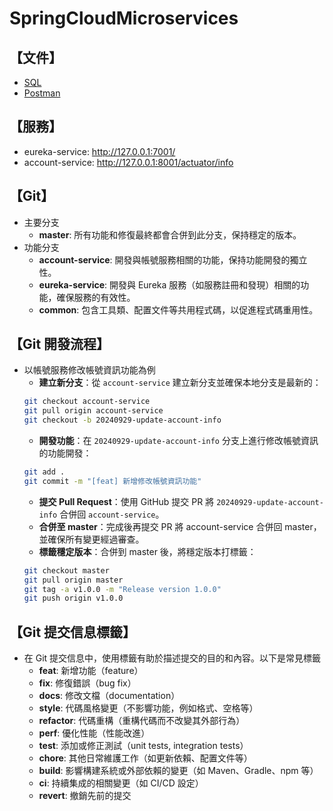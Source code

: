 # SpringCloudMicroservices

## 【文件】

* [SQL](_doc%2Fsql)
* [Postman](_doc%2FSpringCloudMicroservices.postman_collection.json)

## 【服務】

* eureka-service: http://127.0.0.1:7001/
* account-service: http://127.0.0.1:8001/actuator/info

## 【Git】

* 主要分支
  * **master**: 所有功能和修復最終都會合併到此分支，保持穩定的版本。
* 功能分支
  * **account-service**: 開發與帳號服務相關的功能，保持功能開發的獨立性。
  * **eureka-service**: 開發與 Eureka 服務（如服務註冊和發現）相關的功能，確保服務的有效性。
  * **common**: 包含工具類、配置文件等共用程式碼，以促進程式碼重用性。

## 【Git 開發流程】
* 以帳號服務修改帳號資訊功能為例
  * **建立新分支**：從 `account-service` 建立新分支並確保本地分支是最新的：
  ```bash
  git checkout account-service
  git pull origin account-service
  git checkout -b 20240929-update-account-info
  ```
  * **開發功能**：在 `20240929-update-account-info` 分支上進行修改帳號資訊的功能開發：
  ```bash
  git add .
  git commit -m "[feat] 新增修改帳號資訊功能"
  ```
  * **提交 Pull Request**：使用 GitHub 提交 PR 將 `20240929-update-account-info` 合併回 `account-service`。
  * **合併至 master**：完成後再提交 PR 將 account-service 合併回 master，並確保所有變更經過審查。
  * **標籤穩定版本**：合併到 master 後，將穩定版本打標籤：
  ```bash
  git checkout master
  git pull origin master
  git tag -a v1.0.0 -m "Release version 1.0.0"
  git push origin v1.0.0
  ```

## 【Git 提交信息標籤】
* 在 Git 提交信息中，使用標籤有助於描述提交的目的和內容。以下是常見標籤
  - **feat**: 新增功能（feature）
  - **fix**: 修復錯誤（bug fix）
  - **docs**: 修改文檔（documentation）
  - **style**: 代碼風格變更（不影響功能，例如格式、空格等）
  - **refactor**: 代碼重構（重構代碼而不改變其外部行為）
  - **perf**: 優化性能（性能改進）
  - **test**: 添加或修正測試（unit tests, integration tests）
  - **chore**: 其他日常維護工作（如更新依賴、配置文件等）
  - **build**: 影響構建系統或外部依賴的變更（如 Maven、Gradle、npm 等）
  - **ci**: 持續集成的相關變更（如 CI/CD 設定）
  - **revert**: 撤銷先前的提交